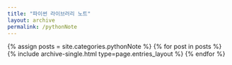 ```yaml
---
title: "파이썬 라이브러리 노트"
layout: archive
permalink: /pythonNote
---
```



{% assign posts = site.categories.pythonNote %}
{% for post in posts %} {% include archive-single.html type=page.entries_layout %} {% endfor %}
